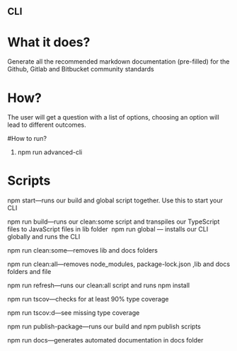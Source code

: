 ## CLI

# What it does?
Generate all the recommended markdown documentation (pre-filled) for the Github, Gitlab and Bitbucket community standards


# How?
The user will get a question with a list of options, choosing an option will lead to different outcomes.

#How to run?
1. npm run advanced-cli

# Scripts

npm start—runs our build and global script together. Use this to start your CLI

npm run build—runs our clean:some script and transpiles our TypeScript files to JavaScript files in lib folder
‎
npm run global — installs our CLI globally and runs the CLI

npm run clean:some—removes lib and docs folders

npm run clean:all—removes node_modules, package-lock.json ,lib and docs folders and file

npm run refresh—runs our clean:all script and runs npm install

npm run tscov—checks for at least 90% type coverage

npm run tscov:d—see missing type coverage

npm run publish-package—runs our build and npm publish scripts

npm run docs—generates automated documentation in docs folder

